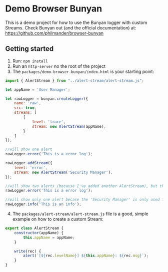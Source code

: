 # Demo Browser Bunyan
This is a demo project for how to use the Bunyan logger with custom Streams. Check Bunyan out (and the official documentation) at: https://github.com/philmander/browser-bunyan

## Getting started
1. Run: `npm install`
1. Run an `http-server` no the root of the project
1. The `packages/demo-browser-bunyan/index.html` is your starting point:
```javascript
import { AlertStream } from "../alert-stream/alert-stream.js";

let appName = 'User Manager';

let rawLogger = bunyan.createLogger({
    name: 'raw',
    src: true,
    streams: [
        {
            level: 'trace',
            stream: new AlertStream(appName),
        }
    ]
});

//will show one alert
rawLogger.error('This is a error log');

rawLogger.addStream({
    level: 'error',
    stream: new AlertStream('Security Manager'),
});

//will show two alerts (because I've added another AlertStream), but the second alert will be coming from the Security Manager, instead of the App Manager
rawLogger.error('This is a error log');

//will show only one alert becase the 'Security Manager' is only used for ERROR level and above
rawLogger.info('This is an info');
```
4. The `packages/alert-stream/alert-stream.js` file is a good, simple example on how to create a custom Stream:
```javascript
export class AlertStream {
    constructor(appName) {
        this.appName = appName;
    }

    write(rec) {
        alert(`[${rec.levelName}] ${this.appName}: ${rec.msg}`);
    }
}
```